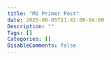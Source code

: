 ```yaml
---
title: "Mi Primer Post"
date: 2025-08-05T21:41:00-04:00
Description: ""
Tags: []
Categories: []
DisableComments: false
---
```

